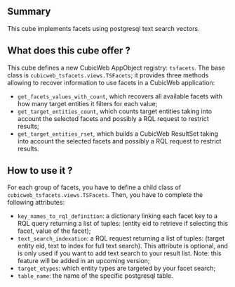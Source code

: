 Summary
-------
This cube implements facets using postgresql text search vectors.

What does this cube offer ?
---------------------------

This cube defines a new CubicWeb AppObject registry: `tsfacets`.
The base class is `cubicweb_tsfacets.views.TSFacets`; it provides
three methods allowing to recover information to use facets in
a CubicWeb application:

* `get_facets_values_with_count`, which recovers all available facets
  with how many target entities it filters for each value;
* `get_target_entities_count`, which counts target entities taking into
  account the selected facets and possibly a RQL request to restrict
  results;
* `get_target_entities_rset`, which builds a CubicWeb ResultSet taking
  into account the selected facets and possibly a RQL request to restrict
  results.

How to use it ?
---------------

For each group of facets, you have to define a child class of
`cubicweb_tsfacets.views.TSFacets`. Then, you have to complete
the following attributes:

* `key_names_to_rql_definition`: a dictionary linking each facet key
  to a RQL query returning a list of tuples:
  (entity eid to retrieve if selecting this facet, value of the facet);
* `text_search_indexation`: a RQL request returning a list of tuples:
  (target entity eid, text to index for full text search). This
  attribute is optional, and is only used if you want to add
  text search to your result list. Note: this feature will be added in
  an upcoming version;
* `target_etypes`: which entity types are targeted by your facet search;
* `table_name`: the name of the specific postgresql table.
